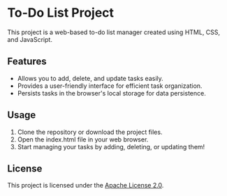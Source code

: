 # To-Do List Project

This project is a web-based to-do list manager created using HTML, CSS, and JavaScript.

## Features

- Allows you to add, delete, and update tasks easily.
- Provides a user-friendly interface for efficient task organization.
- Persists tasks in the browser's local storage for data persistence.

## Usage

1. Clone the repository or download the project files.
2. Open the index.html file in your web browser.
3. Start managing your tasks by adding, deleting, or updating them!

## License

This project is licensed under the [Apache License 2.0](LICENSE).